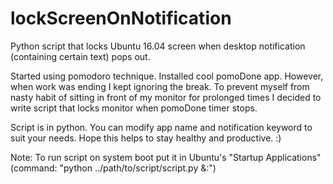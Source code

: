 # lockScreenOnNotification
Python script that locks Ubuntu 16.04 screen when desktop notification (containing certain text) pops out.

Started using pomodoro technique. Installed cool pomoDone app. However, when work was ending I kept ignoring the break.
To prevent myself from nasty habit of sitting in front of my monitor for prolonged times I decided to write script that
locks monitor when pomoDone timer stops.

Script is in python. You can modify app name and notification keyword to suit your needs.
Hope this helps to stay healthy and productive. :)

Note: To run script on system boot put it in Ubuntu's "Startup Applications" (command: "python ../path/to/script/script.py &:")


